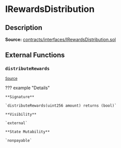 # IRewardsDistribution

## Description

**Source:** [contracts/interfaces/IRewardsDistribution.sol](https://github.com/Synthetixio/synthetix/tree/v2.24.0-beta/contracts/interfaces/IRewardsDistribution.sol)

## External Functions

### `distributeRewards`

<sub>[Source](https://github.com/Synthetixio/synthetix/tree/v2.24.0-beta/contracts/interfaces/IRewardsDistribution.sol#L6)</sub>

??? example "Details"

    **Signature**

    `distributeRewards(uint256 amount) returns (bool)`

    **Visibility**

    `external`

    **State Mutability**

    `nonpayable`
